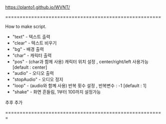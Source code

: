 https://planto1.github.io/WVNT/

======================================================

How to make script.

- "text" - 텍스트 출력
- "clear" - 텍스트 비우기
- "bg" - 배경 출력
- "char" - 캐릭터 출력
- "pos" - (char과 함께 사용) 캐릭터 위치 설정 , center/right/left 사용가능  [default : center] 
- "audio" - 오디오 출력
- "stopAudio" - 오디오 정지
- "loop" - (audio와 함꼐 사용) 반복 횟수 설정 , 반복변수 : -1 [default : 1]
- "shake" - 화면 흔들림, 1부터 100까지 설정가능

추후 추가

=======================================================

